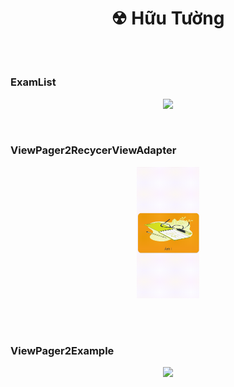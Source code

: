 <h1 align="center">☢ Hữu Tường</h1>

<br />
<h1></h1>
<h3 align="left">ExamList</h3>
<p align="center">
<img src="https://github.com/HunterOct/63131631-AndroidProgramming/assets/86147376/3160c9dc-367f-46ae-b102-d29d7e305fc7" width="20%">
</p>

<br />
<h3 align="left">ViewPager2RecycerViewAdapter</h3>
<p align="center">
<img src="https://github.com/HunterOct/63131631-AndroidProgramming/blob/main/Assets/bandicam-2024-04-16-10-27-10-967.gif"width="20%" /></p>
<br />

<br />
<h3 align="left">ViewPager2Example</h3>
<p align="center">
<img src="https://github.com/HunterOct/63131631-AndroidProgramming/blob/main/Assets/fragment.gif" width="20%"/></p>
<br />
